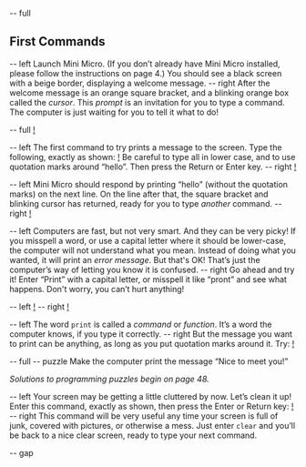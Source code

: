 -- full
## First Commands
-- left
Launch Mini Micro.  (If you don’t already have Mini Micro installed, please follow the instructions on page 4.)  You should see a black screen with a beige border, displaying a welcome message.
-- right
After the welcome message is an orange square bracket, and a blinking orange box called the *cursor*.  This *prompt* is an invitation for you to type a command.  The computer is just waiting for you to tell it what to do!

-- full
[!](p08-welcomeScreen.png)

-- left
The first command to try prints a message to the screen.  Type the following, exactly as shown:
[!](p08-printHello.png)
Be careful to type all in lower case, and to use quotation marks around “hello”.  Then press the Return or Enter key.
-- right
[!](p08-helloBot.png)

-- left
Mini Micro should respond by printing “hello” (without the quotation marks) on the next line.  On the line after that, the square bracket and blinking cursor has returned, ready for you to type _another_ command.
-- right
[!](p08-helloScreen.png)

-- left
Computers are fast, but not very smart.  And they can be very picky!  If you misspell a word, or use a capital letter where it should be lower-case, the computer will not understand what you mean.  Instead of doing what you wanted, it will print an *error message*.  But that's OK!  That’s just the computer’s way of letting you know it is confused.
-- right
Go ahead and try it!  Enter “Print” with a capital letter, or misspell it like “pront” and see what happens.  Don't worry, you can’t hurt anything!

-- left
[!](p08-errorScreen.png)
-- right
[!](p08-confusedBot.png)

-- left
The word `print` is called a *command* or *function*.  It’s a word the computer knows, if you type it correctly.
-- right
But the message you want to print can be anything, as long as you put quotation marks around it.  Try:
[!](p08-helloWorld.png)

-- full
-- puzzle
Make the computer print the message “Nice to meet you!”

_Solutions to programming puzzles begin on page 48._

-- left
Your screen may be getting a little cluttered by now.  Let’s clean it up!  Enter this command, exactly as shown, then press the Enter or Return key:
[!](p08-clearCode.png)
-- right
This command will be very useful any time your screen is full of junk, covered with pictures, or otherwise a mess.  Just enter `clear` and you’ll be back to a nice clear screen, ready to type your next command.

-- gap
